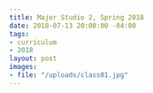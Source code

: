 ```yaml
---
title: Major Studio 2, Spring 2018
date: 2018-07-13 20:00:00 -04:00
tags:
- curriculum
- 2018
layout: post
images:
- file: "/uploads/class01.jpg"
---
```

